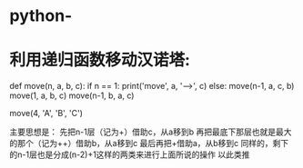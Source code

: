 # python-
# 利用递归函数移动汉诺塔:
def move(n, a, b, c):
    if n == 1:
        print('move', a, '-->', c)
    else:
        move(n-1, a, c, b)
        move(1, a, b, c)
        move(n-1, b, a, c)

move(4, 'A', 'B', 'C')

主要思想是：
先把n-1层（记为+）借助c，从a移到b
再把最底下那层也就是最大的那个（记为++）借助b，从a移到c
最后再把+借助a，从b移到c
同样的，剩下的n-1层也是分成(n-2)+1这样的两类来进行上面所说的操作
以此类推
